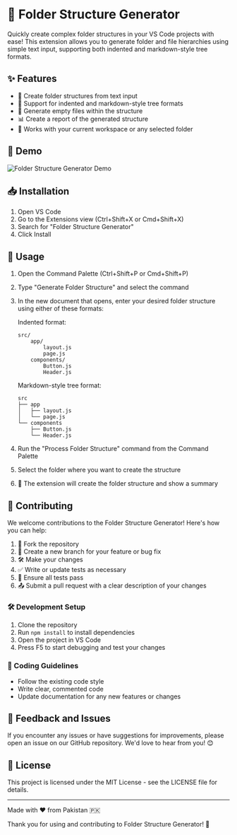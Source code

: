 # 🌳 Folder Structure Generator

Quickly create complex folder structures in your VS Code projects with ease! This extension allows you to generate folder and file hierarchies using simple text input, supporting both indented and markdown-style tree formats.

## ✨ Features

- 📁 Create folder structures from text input
- 🔀 Support for indented and markdown-style tree formats
- 📄 Generate empty files within the structure
- 📊 Create a report of the generated structure
- 🚀 Works with your current workspace or any selected folder

## 📝 Demo

![Folder Structure Generator Demo](./images/gif1.gif)

## 📥 Installation

1. Open VS Code
2. Go to the Extensions view (Ctrl+Shift+X or Cmd+Shift+X)
3. Search for "Folder Structure Generator"
4. Click Install

## 🚀 Usage

1. Open the Command Palette (Ctrl+Shift+P or Cmd+Shift+P)
2. Type "Generate Folder Structure" and select the command
3. In the new document that opens, enter your desired folder structure using either of these formats:

   Indented format:
   ```
   src/
       app/
           layout.js
           page.js
       components/
           Button.js
           Header.js
   ```

   Markdown-style tree format:
   ```
   src
   ├── app
   │   ├── layout.js
   │   └── page.js
   └── components
       ├── Button.js
       └── Header.js
   ```

4. Run the "Process Folder Structure" command from the Command Palette
5. Select the folder where you want to create the structure
6. 🎉 The extension will create the folder structure and show a summary

## 👥 Contributing

We welcome contributions to the Folder Structure Generator! Here's how you can help:

1. 🍴 Fork the repository
2. 🌿 Create a new branch for your feature or bug fix
3. 🛠️ Make your changes
4. ✅ Write or update tests as necessary
5. 🧪 Ensure all tests pass
6. 📤 Submit a pull request with a clear description of your changes

### 🛠️ Development Setup

1. Clone the repository
2. Run `npm install` to install dependencies
3. Open the project in VS Code
4. Press F5 to start debugging and test your changes

### 📝 Coding Guidelines

- Follow the existing code style
- Write clear, commented code
- Update documentation for any new features or changes

## 💬 Feedback and Issues

If you encounter any issues or have suggestions for improvements, please open an issue on our GitHub repository. We'd love to hear from you! 😊

## 📜 License

This project is licensed under the MIT License - see the LICENSE file for details.

---

Made with ❤️ from Pakistan 🇵🇰

Thank you for using and contributing to Folder Structure Generator! 🙏